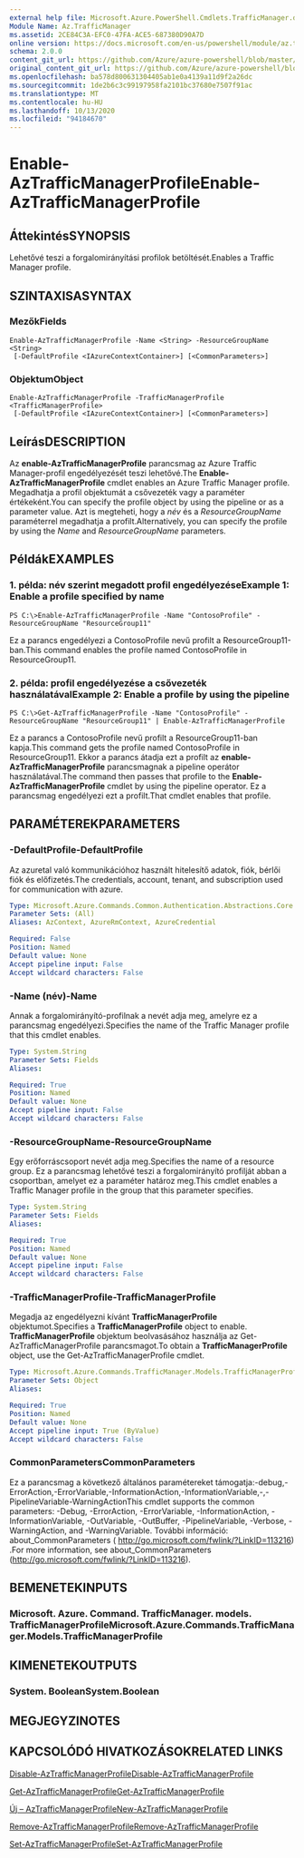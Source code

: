```yaml
---
external help file: Microsoft.Azure.PowerShell.Cmdlets.TrafficManager.dll-Help.xml
Module Name: Az.TrafficManager
ms.assetid: 2CE84C3A-EFC0-47FA-ACE5-687380D90A7D
online version: https://docs.microsoft.com/en-us/powershell/module/az.trafficmanager/enable-aztrafficmanagerprofile
schema: 2.0.0
content_git_url: https://github.com/Azure/azure-powershell/blob/master/src/TrafficManager/TrafficManager/help/Enable-AzTrafficManagerProfile.md
original_content_git_url: https://github.com/Azure/azure-powershell/blob/master/src/TrafficManager/TrafficManager/help/Enable-AzTrafficManagerProfile.md
ms.openlocfilehash: ba578d800631304405ab1e0a4139a11d9f2a26dc
ms.sourcegitcommit: 1de2b6c3c99197958fa2101bc37680e7507f91ac
ms.translationtype: MT
ms.contentlocale: hu-HU
ms.lasthandoff: 10/13/2020
ms.locfileid: "94184670"
---
```

# <span data-ttu-id="356d2-101">Enable-AzTrafficManagerProfile</span><span class="sxs-lookup"><span data-stu-id="356d2-101">Enable-AzTrafficManagerProfile</span></span>

## <span data-ttu-id="356d2-102">Áttekintés</span><span class="sxs-lookup"><span data-stu-id="356d2-102">SYNOPSIS</span></span>
<span data-ttu-id="356d2-103">Lehetővé teszi a forgalomirányítási profilok betöltését.</span><span class="sxs-lookup"><span data-stu-id="356d2-103">Enables a Traffic Manager profile.</span></span>

## <span data-ttu-id="356d2-104">SZINTAXISA</span><span class="sxs-lookup"><span data-stu-id="356d2-104">SYNTAX</span></span>

### <span data-ttu-id="356d2-105">Mezők</span><span class="sxs-lookup"><span data-stu-id="356d2-105">Fields</span></span>
```
Enable-AzTrafficManagerProfile -Name <String> -ResourceGroupName <String>
 [-DefaultProfile <IAzureContextContainer>] [<CommonParameters>]
```

### <span data-ttu-id="356d2-106">Objektum</span><span class="sxs-lookup"><span data-stu-id="356d2-106">Object</span></span>
```
Enable-AzTrafficManagerProfile -TrafficManagerProfile <TrafficManagerProfile>
 [-DefaultProfile <IAzureContextContainer>] [<CommonParameters>]
```

## <span data-ttu-id="356d2-107">Leírás</span><span class="sxs-lookup"><span data-stu-id="356d2-107">DESCRIPTION</span></span>
<span data-ttu-id="356d2-108">Az **enable-AzTrafficManagerProfile** parancsmag az Azure Traffic Manager-profil engedélyezését teszi lehetővé.</span><span class="sxs-lookup"><span data-stu-id="356d2-108">The **Enable-AzTrafficManagerProfile** cmdlet enables an Azure Traffic Manager profile.</span></span>
<span data-ttu-id="356d2-109">Megadhatja a profil objektumát a csővezeték vagy a paraméter értékeként.</span><span class="sxs-lookup"><span data-stu-id="356d2-109">You can specify the profile object by using the pipeline or as a parameter value.</span></span>
<span data-ttu-id="356d2-110">Azt is megteheti, hogy a *név* és a *ResourceGroupName* paraméterrel megadhatja a profilt.</span><span class="sxs-lookup"><span data-stu-id="356d2-110">Alternatively, you can specify the profile by using the *Name* and *ResourceGroupName* parameters.</span></span>

## <span data-ttu-id="356d2-111">Példák</span><span class="sxs-lookup"><span data-stu-id="356d2-111">EXAMPLES</span></span>

### <span data-ttu-id="356d2-112">1. példa: név szerint megadott profil engedélyezése</span><span class="sxs-lookup"><span data-stu-id="356d2-112">Example 1: Enable a profile specified by name</span></span>
```
PS C:\>Enable-AzTrafficManagerProfile -Name "ContosoProfile" -ResourceGroupName "ResourceGroup11"
```

<span data-ttu-id="356d2-113">Ez a parancs engedélyezi a ContosoProfile nevű profilt a ResourceGroup11-ban.</span><span class="sxs-lookup"><span data-stu-id="356d2-113">This command enables the profile named ContosoProfile in ResourceGroup11.</span></span>

### <span data-ttu-id="356d2-114">2. példa: profil engedélyezése a csővezeték használatával</span><span class="sxs-lookup"><span data-stu-id="356d2-114">Example 2: Enable a profile by using the pipeline</span></span>
```
PS C:\>Get-AzTrafficManagerProfile -Name "ContosoProfile" -ResourceGroupName "ResourceGroup11" | Enable-AzTrafficManagerProfile
```

<span data-ttu-id="356d2-115">Ez a parancs a ContosoProfile nevű profilt a ResourceGroup11-ban kapja.</span><span class="sxs-lookup"><span data-stu-id="356d2-115">This command gets the profile named ContosoProfile in ResourceGroup11.</span></span>
<span data-ttu-id="356d2-116">Ekkor a parancs átadja ezt a profilt az **enable-AzTrafficManagerProfile** parancsmagnak a pipeline operátor használatával.</span><span class="sxs-lookup"><span data-stu-id="356d2-116">The command then passes that profile to the **Enable-AzTrafficManagerProfile** cmdlet by using the pipeline operator.</span></span>
<span data-ttu-id="356d2-117">Ez a parancsmag engedélyezi ezt a profilt.</span><span class="sxs-lookup"><span data-stu-id="356d2-117">That cmdlet enables that profile.</span></span>

## <span data-ttu-id="356d2-118">PARAMÉTEREK</span><span class="sxs-lookup"><span data-stu-id="356d2-118">PARAMETERS</span></span>

### <span data-ttu-id="356d2-119">-DefaultProfile</span><span class="sxs-lookup"><span data-stu-id="356d2-119">-DefaultProfile</span></span>
<span data-ttu-id="356d2-120">Az azuretal való kommunikációhoz használt hitelesítő adatok, fiók, bérlői fiók és előfizetés.</span><span class="sxs-lookup"><span data-stu-id="356d2-120">The credentials, account, tenant, and subscription used for communication with azure.</span></span>

```yaml
Type: Microsoft.Azure.Commands.Common.Authentication.Abstractions.Core.IAzureContextContainer
Parameter Sets: (All)
Aliases: AzContext, AzureRmContext, AzureCredential

Required: False
Position: Named
Default value: None
Accept pipeline input: False
Accept wildcard characters: False
```

### <span data-ttu-id="356d2-121">-Name (név)</span><span class="sxs-lookup"><span data-stu-id="356d2-121">-Name</span></span>
<span data-ttu-id="356d2-122">Annak a forgalomirányító-profilnak a nevét adja meg, amelyre ez a parancsmag engedélyezi.</span><span class="sxs-lookup"><span data-stu-id="356d2-122">Specifies the name of the Traffic Manager profile that this cmdlet enables.</span></span>

```yaml
Type: System.String
Parameter Sets: Fields
Aliases:

Required: True
Position: Named
Default value: None
Accept pipeline input: False
Accept wildcard characters: False
```

### <span data-ttu-id="356d2-123">-ResourceGroupName</span><span class="sxs-lookup"><span data-stu-id="356d2-123">-ResourceGroupName</span></span>
<span data-ttu-id="356d2-124">Egy erőforráscsoport nevét adja meg.</span><span class="sxs-lookup"><span data-stu-id="356d2-124">Specifies the name of a resource group.</span></span>
<span data-ttu-id="356d2-125">Ez a parancsmag lehetővé teszi a forgalomirányító profilját abban a csoportban, amelyet ez a paraméter határoz meg.</span><span class="sxs-lookup"><span data-stu-id="356d2-125">This cmdlet enables a Traffic Manager profile in the group that this parameter specifies.</span></span>

```yaml
Type: System.String
Parameter Sets: Fields
Aliases:

Required: True
Position: Named
Default value: None
Accept pipeline input: False
Accept wildcard characters: False
```

### <span data-ttu-id="356d2-126">-TrafficManagerProfile</span><span class="sxs-lookup"><span data-stu-id="356d2-126">-TrafficManagerProfile</span></span>
<span data-ttu-id="356d2-127">Megadja az engedélyezni kívánt **TrafficManagerProfile** objektumot.</span><span class="sxs-lookup"><span data-stu-id="356d2-127">Specifies a **TrafficManagerProfile** object to enable.</span></span>
<span data-ttu-id="356d2-128">**TrafficManagerProfile** objektum beolvasásához használja az Get-AzTrafficManagerProfile parancsmagot.</span><span class="sxs-lookup"><span data-stu-id="356d2-128">To obtain a **TrafficManagerProfile** object, use the Get-AzTrafficManagerProfile cmdlet.</span></span>

```yaml
Type: Microsoft.Azure.Commands.TrafficManager.Models.TrafficManagerProfile
Parameter Sets: Object
Aliases:

Required: True
Position: Named
Default value: None
Accept pipeline input: True (ByValue)
Accept wildcard characters: False
```

### <span data-ttu-id="356d2-129">CommonParameters</span><span class="sxs-lookup"><span data-stu-id="356d2-129">CommonParameters</span></span>
<span data-ttu-id="356d2-130">Ez a parancsmag a következő általános paramétereket támogatja:-debug,-ErrorAction,-ErrorVariable,-InformationAction,-InformationVariable,-,-PipelineVariable-WarningAction</span><span class="sxs-lookup"><span data-stu-id="356d2-130">This cmdlet supports the common parameters: -Debug, -ErrorAction, -ErrorVariable, -InformationAction, -InformationVariable, -OutVariable, -OutBuffer, -PipelineVariable, -Verbose, -WarningAction, and -WarningVariable.</span></span> <span data-ttu-id="356d2-131">További információ: about_CommonParameters ( http://go.microsoft.com/fwlink/?LinkID=113216) .</span><span class="sxs-lookup"><span data-stu-id="356d2-131">For more information, see about_CommonParameters (http://go.microsoft.com/fwlink/?LinkID=113216).</span></span>

## <span data-ttu-id="356d2-132">BEMENETEK</span><span class="sxs-lookup"><span data-stu-id="356d2-132">INPUTS</span></span>

### <span data-ttu-id="356d2-133">Microsoft. Azure. Command. TrafficManager. models. TrafficManagerProfile</span><span class="sxs-lookup"><span data-stu-id="356d2-133">Microsoft.Azure.Commands.TrafficManager.Models.TrafficManagerProfile</span></span>

## <span data-ttu-id="356d2-134">KIMENETEK</span><span class="sxs-lookup"><span data-stu-id="356d2-134">OUTPUTS</span></span>

### <span data-ttu-id="356d2-135">System. Boolean</span><span class="sxs-lookup"><span data-stu-id="356d2-135">System.Boolean</span></span>

## <span data-ttu-id="356d2-136">MEGJEGYZI</span><span class="sxs-lookup"><span data-stu-id="356d2-136">NOTES</span></span>

## <span data-ttu-id="356d2-137">KAPCSOLÓDÓ HIVATKOZÁSOK</span><span class="sxs-lookup"><span data-stu-id="356d2-137">RELATED LINKS</span></span>

[<span data-ttu-id="356d2-138">Disable-AzTrafficManagerProfile</span><span class="sxs-lookup"><span data-stu-id="356d2-138">Disable-AzTrafficManagerProfile</span></span>](./Disable-AzTrafficManagerProfile.md)

[<span data-ttu-id="356d2-139">Get-AzTrafficManagerProfile</span><span class="sxs-lookup"><span data-stu-id="356d2-139">Get-AzTrafficManagerProfile</span></span>](./Get-AzTrafficManagerProfile.md)

[<span data-ttu-id="356d2-140">Új – AzTrafficManagerProfile</span><span class="sxs-lookup"><span data-stu-id="356d2-140">New-AzTrafficManagerProfile</span></span>](./New-AzTrafficManagerProfile.md)

[<span data-ttu-id="356d2-141">Remove-AzTrafficManagerProfile</span><span class="sxs-lookup"><span data-stu-id="356d2-141">Remove-AzTrafficManagerProfile</span></span>](./Remove-AzTrafficManagerProfile.md)

[<span data-ttu-id="356d2-142">Set-AzTrafficManagerProfile</span><span class="sxs-lookup"><span data-stu-id="356d2-142">Set-AzTrafficManagerProfile</span></span>](./Set-AzTrafficManagerProfile.md)


